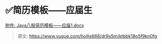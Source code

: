 # ✅简历模板——应届生

[附件: Java八股简历模板——应届1.docx](./attachments/isKtSeJ4uhAOGnNt/Java八股简历模板——应届1.docx)



> 原文: <https://www.yuque.com/hollis666/dr9x5m/ktbbk18o5f9kn0fg>